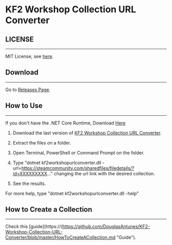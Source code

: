 # KF2 Workshop Collection URL Converter

## LICENSE
----
MIT License, see [here](https://github.com/DouglasAntunes/KF2-Workshop-Collection-URL-Converter/blob/master/LICENSE "MIT License").

## Download
----
Go to [Releases Page](https://github.com/DouglasAntunes/KF2-Workshop-Collection-URL-Converter/releases "Releases Page").

## How to Use
----
If you don't have the .NET Core Runtime, Download [Here](https://www.microsoft.com/net/download/core#/runtime "Download .NET Core")

1. Download the last version of [KF2 Workshop Collection URL Converter](https://github.com/DouglasAntunes/KF2-Workshop-Collection-URL-Converter/releases "Releases Page").

2. Extract the files on a folder.

3. Open Terminal, PowerShell or Command Prompt on the folder.
4. Type "dotnet kf2workshopurlconverter.dll -url=https://steamcommunity.com/sharedfiles/filedetails/?id=XXXXXXXXX..." changing the url link with the desired collection.
5. See the results.

For more help, type "dotnet kf2workshopurlconverter.dll -help"

## How to Create a Collection
----
Check this [guide](https://(https://github.com/DouglasAntunes/KF2-Workshop-Collection-URL-Converter/blob/master/HowToCreateACollection.md "Guide").

